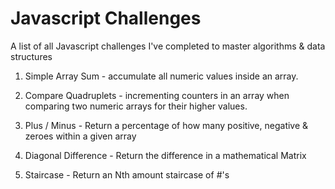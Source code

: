 # Javascript Challenges
A list of all Javascript challenges I've completed to master algorithms & data structures

1. Simple Array Sum - accumulate all numeric values inside an array.

2. Compare Quadruplets - incrementing counters in an array when comparing two numeric arrays for their higher values.

3. Plus / Minus - Return a percentage of how many positive, negative & zeroes within a given array

4. Diagonal Difference - Return the difference in a mathematical Matrix

5. Staircase - Return an Nth amount staircase of #'s
